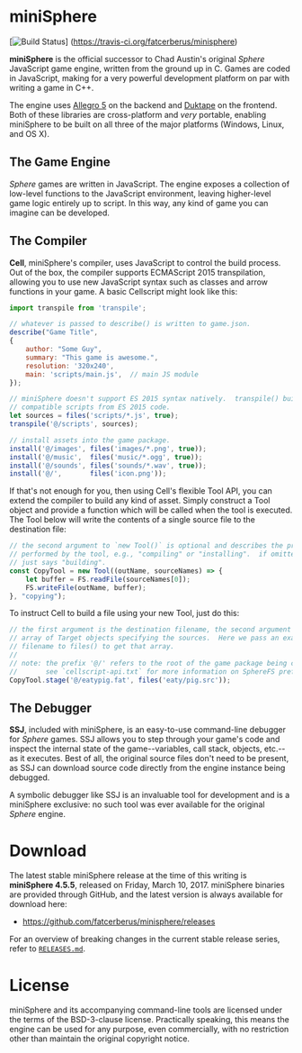 miniSphere
==========

[![Build Status](https://travis-ci.org/fatcerberus/minisphere.svg?branch=master)]
(https://travis-ci.org/fatcerberus/minisphere)

**miniSphere** is the official successor to Chad Austin's original *Sphere*
JavaScript game engine, written from the ground up in C.  Games are coded in
JavaScript, making for a very powerful development platform on par with writing
a game in C++.

The engine uses [Allegro 5](http://liballeg.org) on the backend and
[Duktape](http://duktape.org/) on the frontend.  Both of these libraries are
cross-platform and *very* portable, enabling miniSphere to be built on all
three of the major platforms (Windows, Linux, and OS X).

The Game Engine
---------------

*Sphere* games are written in JavaScript.  The engine exposes a collection of
low-level functions to the JavaScript environment, leaving higher-level game
logic entirely up to script.  In this way, any kind of game you can imagine can
be developed.

The Compiler
------------

**Cell**, miniSphere's compiler, uses JavaScript to control the build process.
Out of the box, the compiler supports ECMAScript 2015 transpilation, allowing
you to use new JavaScript syntax such as classes and arrow functions in your
game.  A basic Cellscript might look like this:

```js
import transpile from 'transpile';

// whatever is passed to describe() is written to game.json.
describe("Game Title",
{
    author: "Some Guy",
    summary: "This game is awesome.",
    resolution: '320x240',
    main: 'scripts/main.js',  // main JS module
});

// miniSphere doesn't support ES 2015 syntax natively.  transpile() builds
// compatible scripts from ES 2015 code.
let sources = files('scripts/*.js', true);
transpile('@/scripts', sources);

// install assets into the game package.
install('@/images', files('images/*.png', true));
install('@/music',  files('music/*.ogg', true));
install('@/sounds', files('sounds/*.wav', true));
install('@/',       files('icon.png'));
```

If that's not enough for you, then using Cell's flexible Tool API, you can
extend the compiler to build any kind of asset.  Simply construct a Tool
object and provide a function which will be called when the tool is executed.
The Tool below will write the contents of a single source file to the
destination file:

```js
// the second argument to `new Tool()` is optional and describes the process
// performed by the tool, e.g., "compiling" or "installing".  if omitted, Cell
// just says "building".
const CopyTool = new Tool((outName, sourceNames) => {
    let buffer = FS.readFile(sourceNames[0]);
    FS.writeFile(outName, buffer);
}, "copying");
```

To instruct Cell to build a file using your new Tool, just do this:

```js
// the first argument is the destination filename, the second argument is an
// array of Target objects specifying the sources.  Here we pass an exact
// filename to files() to get that array.
//
// note: the prefix '@/' refers to the root of the game package being compiled.
//       see `cellscript-api.txt` for more information on SphereFS prefixes.
CopyTool.stage('@/eatypig.fat', files('eaty/pig.src'));
```

The Debugger
------------

**SSJ**, included with miniSphere, is an easy-to-use command-line debugger for
*Sphere* games.  SSJ allows you to step through your game's code and inspect
the internal state of the game--variables, call stack, objects, etc.--as it
executes.  Best of all, the original source files don't need to be present, as
SSJ can download source code directly from the engine instance being debugged.

A symbolic debugger like SSJ is an invaluable tool for development and is a
miniSphere exclusive: no such tool was ever available for the original *Sphere*
engine.


Download
========

The latest stable miniSphere release at the time of this writing is
**miniSphere 4.5.5**, released on Friday, March 10, 2017.  miniSphere
binaries are provided through GitHub, and the latest version is always
available for download here:

* <https://github.com/fatcerberus/minisphere/releases>

For an overview of breaking changes in the current stable release series, refer
to [`RELEASES.md`](RELEASES.md).


License
=======

miniSphere and its accompanying command-line tools are licensed under the terms
of the BSD-3-clause license.  Practically speaking, this means the engine can
be used for any purpose, even commercially, with no restriction other than
maintain the original copyright notice.

